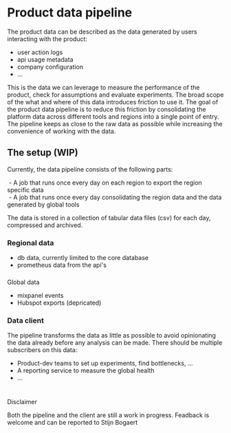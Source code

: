 # Product data pipeline

The product data can be described as the data generated by users interacting with the product:

- user action logs  
- api usage metadata  
- company configuration  
- ...

This is the data we can leverage to measure the performance of the product, check for assumptions and evaluate experiments. The broad scope of the what and where of this data introduces friction to use it. The goal of the product data pipeline is to reduce this friction by consolidating the platform data across different tools and regions into a single point of entry. The pipeline keeps as close to the raw data as possible while increasing the convenience of working with the data.

## The setup (WIP)

Currently, the data pipeline consists of the following parts:

 - A job that runs once every day on each region to export the region specific data  
 - A job that runs once every day consolidating the region data and the data generated by global tools

The data is stored in a collection of tabular data files (csv) for each day, compressed and archived.

### Regional data

- db data, currently limited to the core database  
- prometheus data from the api's

###   
Global data

- mixpanel events  
- Hubspot exports (depricated)

### Data client

The pipeline transforms the data as little as possible to avoid opinionating the data already before any analysis can be made. There should be multiple subscribers on this data:  
- Product-dev teams to set up experiments, find bottlenecks, ...  
- A reporting service to measure the global health  
- ...

#   
Disclaimer

Both the pipeline and the client are still a work in progress. Feadback is welcome and can be reported to Stijn Bogaert